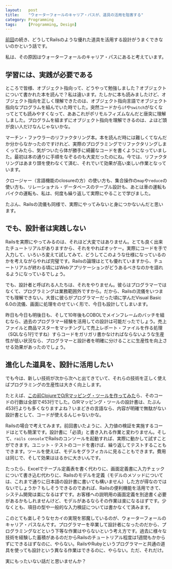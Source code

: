 ```yaml
---
layout:   post
title:    "ウォーターフォールのキャリア・パスが、道具の活用を阻害する"
category: Programming
tags:     [Programming, Design]
---
```


[前回](/programming/2015/05/14/why-death-march.html)の続き、どうしてRailsのような優れた道具を活用する設計がうまくできないのかという話です。

私は、その原因はウォーターフォールのキャリア・パスにあると考えています。

## 学習には、実践が必要である

ところで皆様、オブジェクト指向って、どうやって勉強しました？オブジェクトについて書かれた本を読んで？私は違います。たしかに本も読みましたけど、オブジェクト指向を正しく理解できたのは、オブジェクト指向言語でオブジェクト指向なプログラムを組んでいた時でした。突然コードから`if`や`switch`がなくなってとても読みやすくなって、ああこれがポリモルフィズムなんだと唐突に理解しました。プログラムを組まずにオブジェクト指向を理解できるのは、よほど頭が良い人だけなんじゃないかな。

マーチン・ファウラーのリファクタリング本。本を読んだ時には難しくてなんだか分からなかったのですけれど、実際のプログラミングでリファクタリングしまくってみたら、気がついたら体が勝手に綺麗なコードを書くようになっていました。最初は本の通りに手順をなぞるのも大変だったのにね。今では、リファクタリングはあまり頭を使わなくて済む、それでいて効果が高い楽しい作業となっています。

クロージャー（言語機能のclosureの方）の使い方も、集合操作の`map`や`reduce`の使い方も、リレーショナル・データベースのテーブル設計も、あとは車の運転もバイクの運転も、私は、何度も繰り返して実際にやることで学びました。

たぶん、Railsの流儀も同様で、実際にやってみないと身につかないんだと思います。

## でも、設計者は実践しない

Railsを実際にやってみるのは、それほど大変ではありません。とても良く出来たチュートリアルがありますから、それをやればオッケー。実際にコードを手で入力して、いろいろ変えて試してみて、どうしてこのような仕様になっているのかを考えながらやれば完璧です。Railsの論理はとても優れていますから、チュートリアルが終わる頃にはWebアプリケーションがどうあるべきなのかを語れるようになっているでしょう。

でも、設計者と呼ばれる人たちは、それをやりません。彼らはプログラマーではなくて、プログラミングは業務範囲外ですから。だから、Railsの流儀をいつまでも理解できない。大昔に彼らがプログラマーだった頃に学んだVisual Basic 6.0の流儀、画面に処理をのせていく形で、今日も設計してしまいます。

昨日も今日も明後日も、そして10年後もCOBOLでメインフレームのバッチを組むなら、過去のプログラマー経験を活用しての設計は可能だったでしょう。売上ファイルと商品マスターをマッチングして売上レポート・ファイルを作る処理（SQLなら1行ですね）すらコードをガリガリ書かなければならないような生産性が低い状況なら、プログラマーと設計者を明確に分けることに生産性を向上させる効果があったのでしょう。

## 進化した道具を、設計に活用したい

でも今は、新しい技術が次から次へと出てきていて、それらの技術を正しく使えばプログラミングの生産性は大きく向上します。

たとえば、[この前ClojureでO/Rマッピング・ツールを作ってみた](https://github.com/tail-island/twin-spar)ら、そのコードの行数は全部で453行でした。O/Rマッピング・ツールの設計書は、たぶん453行よりも多くなりますよね？いまどきの言語なら、内容が明確で無駄がない設計書として、コードが使えるんじゃないかな。

Railsの場合で考えてみます。前回書いたように、入力値の検証を実施するコードはとても簡潔です。設計書に「必須」と書き入れる作業と変わりません。そして、`rails console`でRailsのコンソールを起動すれば、実際に動かして試すことができます。ユニット・テストのコードを書けば、繰り返してテストすることもできます。ツールを使えば、モデルをグラフィカルに見ることもできます。費用は同じで、そして効果ははるかに大きいんです。

たったら、Excelでテーブル定義表を書く代わりに、画面定義書に入力チェックについて書き込む代わりに、Railsのモデルを定義（モデルのメソッドについては、これまで通りに日本語の設計書に書いても構いません）した方が得なのではないでしょうか？もしそうできるのであれば、Railsの便利機能を活用できて、システム開発は楽になるはずです。お客様への説明用の画面定義を別途書く必要があるかもしれませんけど、モデルがあるならその作業は楽になるはずです。少なくとも、項目の型や一般的な入力検証については書かなくて済みます。

このとても楽しそうなセカイの実現を邪魔しているのが、ウォーターフォールのキャリア・パスなんです。プログラマーを卒業して設計者になったのだから、プログラミングなどという下等な作業はやらないという考え方です。過去に様々な技術を経験した蓄積があるのだからRailsのチュートリアル程度は1週間もかからずにできるはずなのに、やらない。RailsやRubyというプログラマーと共通の道具を使っても設計という異なる作業はできるのに、やらない。ただ、それだけ。

実にもったいない話だと思いませんか？
